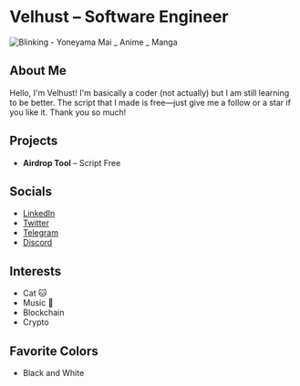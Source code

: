 # Velhust – Software Engineer


![Blinking - Yoneyama Mai _ Anime _ Manga](https://github.com/user-attachments/assets/482010ad-b624-4826-8499-2b7e9fea7ec1)

## About Me
Hello, I'm Velhust! I'm basically a coder (not actually) but I am still learning to be better. The script that I made is free—just give me a follow or a star if you like it. Thank you so much!

## Projects
- **Airdrop Tool** – Script Free

## Socials
- [LinkedIn](#)  
- [Twitter](#)  
- [Telegram](#)  
- [Discord](#)  

## Interests
- Cat 🐱
- Music 🎵
- Blockchain
- Crypto

## Favorite Colors
- Black and White
